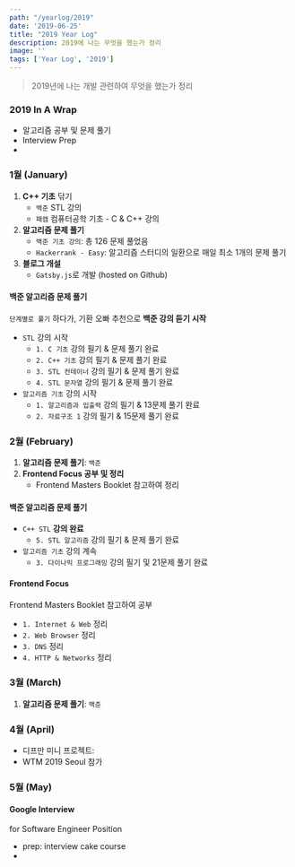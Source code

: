 ```yaml
---
path: "/yearlog/2019"
date: '2019-06-25'
title: "2019 Year Log"
description: 2019에 나는 무엇을 했는가 정리
image: ''
tags: ['Year Log', '2019']
---
```

> 2019년에 나는 개발 관련하여 무엇을 했는가 정리

### 2019 In A Wrap
- 알고리즘 공부 및 문제 풀기
- Interview Prep
- 

### 1월 (January)
1. __C++ 기초__ 닦기
    - `백준` STL 강의
    - `패캠` 컴퓨터공학 기초 - C & C++ 강의
2. __알고리즘 문제 풀기__
    - `백준 기초 강의`: 총 126 문제 풀었음
    - `Hackerrank - Easy`: 알고리즘 스터디의 일환으로 매일 최소 1개의 문제 풀기
3. __블로그 개설__ 
    - `Gatsby.js`로 개발 (hosted on Github)

#### 백준 알고리즘 문제 풀기
`단계별로 풀기` 하다가, 기환 오빠 추천으로 __백준 강의 듣기 시작__
- `STL` 강의 시작
    - `1. C 기초` 강의 필기 & 문제 풀기 완료
    - `2. C++ 기초` 강의 필기 & 문제 풀기 완료
    - `3. STL 컨테이너` 강의 필기 & 문제 풀기 완료
    - `4. STL 문자열` 강의 필기 & 문제 풀기 완료
- `알고리즘 기초` 강의 시작
    - `1. 알고리즘과 입출력` 강의 필기 & 13문제 풀기 완료
    - `2. 자료구조 1` 강의 필기 & 15문제 풀기 완료

### 2월 (February)
1. __알고리즘 문제 풀기__: `백준`
2. __Frontend Focus 공부 및 정리__
    - Frontend Masters Booklet 참고하여 정리

#### 백준 알고리즘 문제 풀기
- `C++ STL` __강의 완료__
    - `5. STL 알고리즘` 강의 필기 & 문제 풀기 완료
- `알고리즘 기초` 강의 계속
    - `3. 다이나믹 프로그래밍` 강의 필기 및 21문제 풀기 완료

#### Frontend Focus
Frontend Masters Booklet 참고하여 공부
- `1. Internet & Web` 정리
- `2. Web Browser` 정리
- `3. DNS` 정리
- `4. HTTP & Networks` 정리

### 3월 (March)
1. __알고리즘 문제 풀기__: `백준`

### 4월 (April)
- 디프만 미니 프로젝트: 
- WTM 2019 Seoul 참가

### 5월 (May)

#### Google Interview 
for Software Engineer Position
- prep: interview cake course
- 

### 
